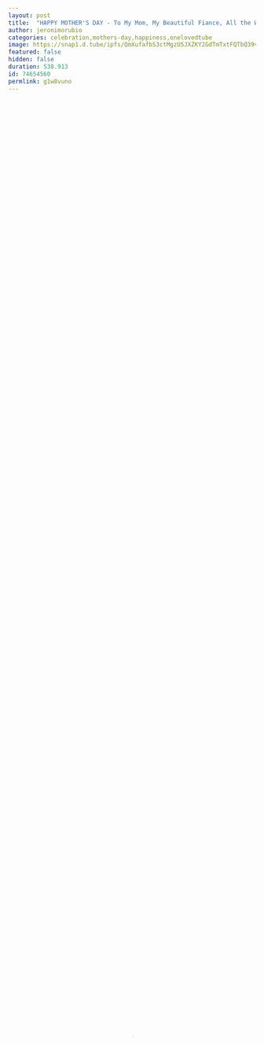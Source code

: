 ```yaml
---
layout: post
title:  "HAPPY MOTHER'S DAY - To My Mom, My Beautiful Fiance, All the Women in Our Family and to All the Lifegiver's of the World - Much Love & Respect Always"
author: jeronimorubio
categories: celebration,mothers-day,happiness,onelovedtube
image: https://snap1.d.tube/ipfs/QmXufafbS3ctMgzU5JXZKY2GdTmTxtFQTbQ39vpA6fumRK
featured: false
hidden: false
duration: 538.913
id: 74654560
permlink: g1w8vuno
---
```

    
<video poster="https://snap1.d.tube/ipfs/QmXufafbS3ctMgzU5JXZKY2GdTmTxtFQTbQ39vpA6fumRK" autoplay="" id="player_html5_api" class="vjs-tech" style="width: 100%; height: 100%;" tabindex="-1" src="https://video.dtube.top/ipfs/QmRN3jeyVoaxFpEEAVPY78UbT7nM1awjpWwno3NHNavGUg"></video>

<center>
![HAPPY MOTHER'S DAY - To My Mom, My Beautiful Fiance, All the Women in Our Family and to All the Lifegiver's of the World - Much Respect & Love.jpg](https://cdn.steemitimages.com/DQmPjGJ33hEAesU5UXbLFs9PNke3h4EanRy784x6o8mDgiY/HAPPY%20MOTHER'S%20DAY%20-%20To%20My%20Mom,%20My%20Beautiful%20Fiance,%20All%20the%20Women%20in%20Our%20Family%20and%20to%20All%20the%20Lifegiver's%20of%20the%20World%20-%20Much%20Respect%20&%20Love.jpg)
<h3>
![1523211325happy-mothers-day-png-transparent.png](https://cdn.steemitimages.com/DQmXpxX51MLt1Q2j9dZiz37dafLE2kuc7FLTpkcETSVWzM7/1523211325happy-mothers-day-png-transparent.png)
HAPPY MOTHER'S DAY - To My Mom, My Beautiful Fiance Vanja, All the Women in Our Family and to All the Lifegiver's of the World - Much Love & Respect Always!!!
---
![20190512_195944_HDR.jpg](https://cdn.steemitimages.com/DQmdKAFRxgbTYzr5d6eUaA4R88Zi8wFENGTxk7ahGHuVLmT/20190512_195944_HDR.jpg)
---
![Happy Mother's Day - My Mom, My Fiance Vanja, My Family, All the Lifegiver's of the World.png](https://cdn.steemitimages.com/DQmXrjeyjUYZ4xkD8AkpMfANURXyTgEGBNPkzVdJLvv1Ja6/Happy%20Mother's%20Day%20-%20My%20Mom,%20My%20Fiance%20Vanja,%20My%20Family,%20All%20the%20Lifegiver's%20of%20the%20World.png)
<center>
---
![OneLoveDtube_Logo_w_shadow-01.png](https://cdn.steemitimages.com/DQmQKpXmdjpoyL7L2oeWactmtX3o5W95KWPynu7vAj2whHy/OneLoveDtube_Logo_w_shadow-01.png)
@onelovedtube - Contact @d00k13 or @grayoo or @graylan
#OneLoveDTube Community Discord
https://discord.gg/CsqcfSx
---
Let's Take #STEEM to the MOON!
@dtube - Video Site - Youtube - No Censorship - https://d.tube/
@vimmtv - Live Streaming Platform - Twitch - No Censorship - https://www.vimm.tv/
@dsound - Podcast & Music Site - Soundcloud - No Censorship - https://dsound.audio/#!/feed
@steemhunt - Product Search & Review - No Censorship - https://steemhunt.com/
@dlike - Web Content Sharing - Pinterest - No Censorship - https://dlike.io/
@actifit - Fitness Tracker - https://actifit.io/
@steemmonsters - Digital Card Game - https://steemmonsters.com/
@appics / @steepshot - Instagram - No Censorship - https://appics.com/ - https://steepshot.io/
---
Download the Amazing @partiko #dapp for #steem Today! - Click the Link Below:
https://partiko.app/referral/jeronimorubio
https://steemit.com/@partiko
---
Get your #steem Account today by clicking on the link below and begin your #steem Journey today!!
https://account.steem.ninja?ref=jeronimorubio
Much love and Respect to All of You Always, Your Brother for Life and Beyond, @jeronimorubio - @dtube, and #STEEM to the MOON!!!
---
I am Always Thankful for what I have. I Always Say Thank You to all the Beautiful People in my life Like My Beautiful Fiance Vanja, Our Two Children Angeles and David and All of My Family in Mexico, Norway, Thailand (My Brother @stewsak), and here in the USA. They Are a True Blessing in My Life and I Love Them With All of My Heart.

I Always am Thank You to all of you Beautiful and Amazing #steemains, #dtubers, @steemmonsters, @dtube, @onelovedtube, @helpie, @dcooperation, @steem-ua, @oracle-d, @steem.ninja, @steemhunt, @steepshot, @partiko, @vladivostok, @dtubedaily, @drisers, @bdcommunity, @nathanmars7, @steemnurse, #dtubefamily777, #linkseven77, @prettynicevideo, and all of the DApps and Dev Teams on these Amazing #steem Powered Platforms on all my videos as well. I Love All of You.

May You always live in the Abundance of Beauty, Love and Be at Peace in Your Heart, My Amazing Family All Over the World and My #dtube and #steemit Family... Go Out and Spread that Joy, Happiness, Peace, and Love Always Every Day. @jeronimorubio
</center>